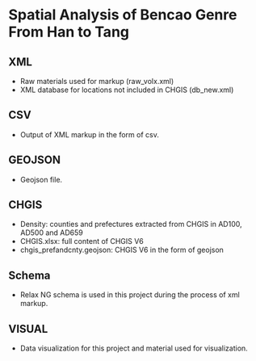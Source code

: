 <body>
        <h1>Spatial Analysis of Bencao Genre From Han to Tang</h1>
        <h2>XML</h2>
        <ul>
            <li>Raw materials used for markup (raw_volx.xml)</li>
            <li>XML database for locations not included in CHGIS (db_new.xml)</li>
        </ul>
        <h2>CSV</h2>
        <ul>
            <li>Output of XML markup in the form of csv.</li>
        </ul>
        <h2>GEOJSON</h2>
        <ul>
            <li>Geojson file.</li>
        </ul>
        <h2>CHGIS</h2>
        <ul>
            <li>
                Density: counties and prefectures extracted from CHGIS in AD100, AD500 and AD659
            </li>
            <li>
                CHGIS.xlsx: full content of CHGIS V6
            </li>
            <li>
                chgis_prefandcnty.geojson: CHGIS V6 in the form of geojson
            </li>
        </ul>
        <h2>Schema</h2>
        <ul>
            <li>Relax NG schema is used in this project during the process of xml markup.</li>
        </ul>
        <h2>VISUAL</h2>
        <ul>
            <li>Data visualization for this project and material used for visualization.</li>
        </ul>
    </body>
